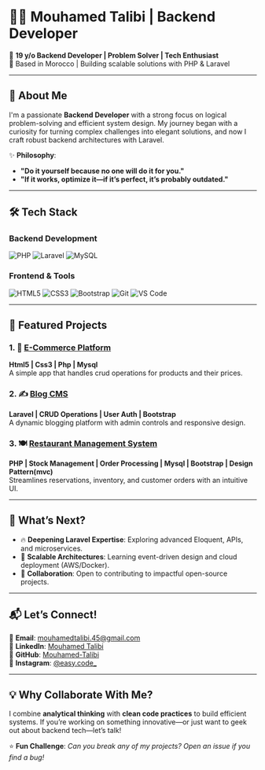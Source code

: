 # 👨‍💻 Mouhamed Talibi | Backend Developer  

🚀 **19 y/o Backend Developer | Problem Solver | Tech Enthusiast**  
📍 Based in Morocco | Building scalable solutions with PHP & Laravel  

---

## 🧠 **About Me**  

I'm a passionate **Backend Developer** with a strong focus on logical problem-solving and efficient system design. My journey began with a curiosity for turning complex challenges into elegant solutions, and now I craft robust backend architectures with Laravel.  

✨ **Philosophy**:  
- **"Do it yourself because no one will do it for you."**  
- **"If it works, optimize it—if it’s perfect, it’s probably outdated."**  

---

## 🛠 **Tech Stack**  

### **Backend Development**  
![PHP](https://img.shields.io/badge/PHP-777BB4?style=for-the-badge&logo=php&logoColor=white)
![Laravel](https://img.shields.io/badge/Laravel-FF2D20?style=for-the-badge&logo=laravel&logoColor=white)
![MySQL](https://img.shields.io/badge/MySQL-4479A1?style=for-the-badge&logo=mysql&logoColor=white)

### **Frontend & Tools**  
![HTML5](https://img.shields.io/badge/HTML5-E34F26?style=for-the-badge&logo=html5&logoColor=white)
![CSS3](https://img.shields.io/badge/CSS3-1572B6?style=for-the-badge&logo=css3&logoColor=white)
![Bootstrap](https://img.shields.io/badge/Bootstrap-7952B3?style=for-the-badge&logo=bootstrap&logoColor=white)
![Git](https://img.shields.io/badge/Git-F05032?style=for-the-badge&logo=git&logoColor=white)
![VS Code](https://img.shields.io/badge/VS_Code-007ACC?style=for-the-badge&logo=visual-studio-code&logoColor=white)

---

## 🚀 **Featured Projects**  

### 1. 🛒 [E-Commerce Platform](https://github.com/Mouhamed-Talibi/Ecommerce-Website)  
**Html5 | Css3 | Php | Mysql**  
A simple app that handles crud operations for products and their prices. 

### 2. ✍️ [Blog CMS](https://github.com/Mouhamed-Talibi/Blog)  
**Laravel | CRUD Operations | User Auth | Bootstrap**  
A dynamic blogging platform with admin controls and responsive design.  

### 3. 🍽️ [Restaurant Management System](https://github.com/Mouhamed-Talibi/Restaurant-mashawi)  
**PHP | Stock Management | Order Processing | Mysql | Bootstrap | Design Pattern(mvc)**  
Streamlines reservations, inventory, and customer orders with an intuitive UI.  

---

## 📌 **What’s Next?**  

- 🔥 **Deepening Laravel Expertise**: Exploring advanced Eloquent, APIs, and microservices.  
- 🚀 **Scalable Architectures**: Learning event-driven design and cloud deployment (AWS/Docker).  
- 🤝 **Collaboration**: Open to contributing to impactful open-source projects.  

---

## 📬 **Let’s Connect!**  

📧 **Email**: [mouhamedtalibi.45@gmail.com](mailto:mouhamedtalibi.45@gmail.com)  
💼 **LinkedIn**: [Mouhamed Talibi](https://www.linkedin.com/in/mouhamedtalibi/)  
🐙 **GitHub**: [Mouhamed-Talibi](https://github.com/Mouhamed-Talibi)  
📸 **Instagram**: [@easy.code_](https://instagram.com/easy.code_)  

---

## 💡 **Why Collaborate With Me?**  
I combine **analytical thinking** with **clean code practices** to build efficient systems. If you’re working on something innovative—or just want to geek out about backend tech—let’s talk!  

⭐ **Fun Challenge**: *Can you break any of my projects? Open an issue if you find a bug!*  
